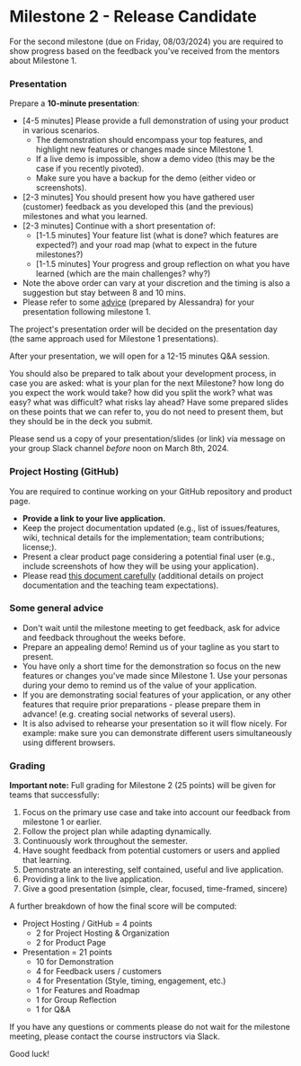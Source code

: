 
# Milestone 2 - Release Candidate 

For the second milestone (due on Friday, 08/03/2024) you are required to show progress based on the feedback you've received from the mentors about Milestone 1.


### Presentation

Prepare a **10-minute presentation**:
- [4-5 minutes] Please provide a full demonstration of using your product in various scenarios.
  - The demonstration should encompass your top features, and highlight new features or changes made since Milestone 1.
  - If a live demo is impossible, show a demo video (this may be the case if you recently pivoted).
  - Make sure you have a backup for the demo (either video or screenshots).
- [2-3 minutes] You should present how you have gathered user (customer) feedback as you developed this (and the previous) milestones and what you learned.
- [2-3 minutes] Continue with a short presentation of:
  - [1-1.5 minutes] Your feature list (what is done? which features are expected?) and your road map (what to expect in the future milestones?)
  - [1-1.5 minutes] Your progress and group reflection on what you have learned (which are the main challenges? why?)
- Note the above order can vary at your discretion and the timing is also a suggestion but stay between 8 and 10 mins.
- Please refer to some [advice](https://docs.google.com/document/d/1cMzPrOcbqANd6yvnU-XSKXaQuUQeceXX1NE1YEERk8Q/edit?usp=sharing) (prepared by Alessandra) for your presentation following milestone 1.  

The project's presentation order will be decided on the presentation day (the same approach used for Milestone 1 presentations).

After your presentation, we will open for a 12-15 minutes Q&A session. 

You should also be prepared to talk about your development process, in case you are asked: what is your plan for the next Milestone? how long do you expect the work would take? how did you split the work? what was easy? what was difficult? what risks lay ahead? Have some prepared slides on these points that we can refer to, you do not need to present them, but they should be in the deck you submit.

Please send us a copy of your presentation/slides (or link) via message on your group Slack channel *before* noon on March 8th, 2024.


### Project Hosting (GitHub)

You are required to continue working on your GitHub repository and product page.
- **Provide a link to your live application.**
- Keep the project documentation updated (e.g., list of issues/features, wiki, technical details for the implementation; team contributions; license;).
- Present a clear product page considering a potential final user (e.g., include screenshots of how they will be using your application).
- Please read [this document carefully](https://docs.google.com/document/d/1xppHNvDtQkChSqaZQI7FCG5J9GSH-iyi/edit?usp=sharing&ouid=100275977608446609845&rtpof=true&sd=true) (additional details on project documentation and the teaching team expectations).


### Some general advice

- Don't wait until the milestone meeting to get feedback, ask for advice and feedback throughout the weeks before.
- Prepare an appealing demo! Remind us of your tagline as you start to present.
- You have only a short time for the demonstration so focus on the new features or changes you've made since Milestone 1. Use your personas during your demo to remind us of the value of your application.
- If you are demonstrating social features of your application, or any other features that require prior preparations - please prepare them in advance! (e.g. creating social networks of several users). 
- It is also advised to rehearse your presentation so it will flow nicely. For example: make sure you can demonstrate different users simultaneously using different browsers.


### Grading

**Important note:** Full grading for Milestone 2 (25 points) will be given for teams that successfully:

1. Focus on the primary use case and take into account our feedback from milestone 1 or earlier.
2. Follow the project plan while adapting dynamically.
3. Continuously work throughout the semester.
4. Have sought feedback from potential customers or users and applied that learning.
5. Demonstrate an interesting, self contained, useful and live application.
6. Providing a link to the live application.
7. Give a good presentation (simple, clear, focused, time-framed, sincere)

A further breakdown of how the final score will be computed:
- Project Hosting / GitHub = 4 points
  - 2 for Project Hosting & Organization
  - 2 for Product Page
- Presentation = 21 points
  - 10 for Demonstration
  - 4 for Feedback users / customers
  - 4 for Presentation (Style, timing, engagement, etc.)
  - 1 for Features and Roadmap
  - 1 for Group Reflection
  - 1 for Q&A
  

If you have any questions or comments please do not wait for the milestone meeting, please contact the course instructors via Slack.

Good luck!
